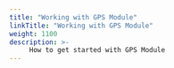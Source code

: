```yaml
---
title: "Working with GPS Module"
linkTitle: "Working with GPS Module"
weight: 1100
description: >-
     How to get started with GPS Module
---
```



